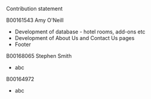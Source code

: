 Contribution statement

B00161543 Amy O'Neill
- Development of database - hotel rooms, add-ons etc
- Development of About Us and Contact Us pages
- Footer

B00168065 Stephen Smith
- abc

B00164972
- abc
